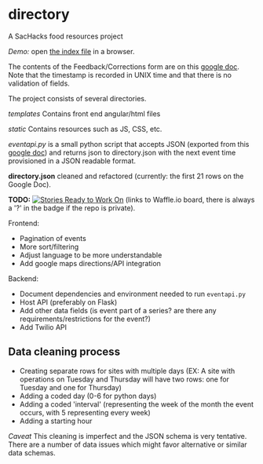 # directory
A SacHacks food resources project

_Demo:_ open [the index file](templates/angularindex.html) in a browser.

The contents of the Feedback/Corrections form are on this [google doc](https://docs.google.com/spreadsheets/d/184QEwk06fxhsCmkmgL8FnLInUsw1FOtwJQSzWK_Z1Fg/edit?usp=sharing). Note that the timestamp is recorded in UNIX time and that there is no validation of fields.

The project consists of several directories.

*templates*
Contains front end angular/html files

*static*
Contains resources such as JS, CSS, etc.

*eventapi.py*
is a small python script that accepts JSON (exported from this [google doc](https://docs.google.com/spreadsheets/d/1JwAlUxOp9ixiEl-AwyPmRLRFgGUR7I1qWzLog2rCydo/edit?usp=sharing)) and returns json to directory.json with the next event time provisioned in a JSON readable format.

**directory.json**
cleaned and refactored (currently: the first 21 rows on the Google Doc).

**TODO:** [![Stories Ready to Work On](https://badge.waffle.io/georgelu/directory.svg?label=ready&title=Cards%20Ready%20To%20Work%20On)](https://waffle.io/georgelu/directory) (links to Waffle.io board, there is always a '?' in the badge if the repo is private).

Frontend:
* Pagination of events
* More sort/filtering
* Adjust language to be more understandable
* Add google maps directions/API integration

Backend:
* Document dependencies and environment needed to run `eventapi.py`
* Host API (preferably on Flask)
* Add other data fields (is event part of a series? are there any requirements/restrictions for the event?)
* Add Twilio API

## Data cleaning process


- Creating separate rows for sites with multiple days (EX: A site with operations
on Tuesday and Thursday will have two rows: one for Tuesday and one for
Thursday)
- Adding a coded day (0-6 for python days)
- Adding a coded 'interval' (representing the week of the month the event occurs, with 5 representing every week)
- Adding a starting hour

_Caveat_ This cleaning is imperfect and the JSON schema is very tentative. There
are a number of data issues which might favor alternative or
similar data schemas.

